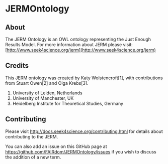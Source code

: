# JERMOntology

## About

The JERM Ontology is an OWL ontology representing the Just Enough Results Model. For more information about JERM please visit: [http://www.seek4science.org/jerm](http://www.seek4science.org/jerm)


## Credits


This JERM ontology was created by Katy Wolstencroft[1], with contributions from Stuart Owen[2] and Olga Krebs[3].

1. University of Leiden, Netherlands
2. University of Manchester, UK
3. Heidelberg Institute for Theoretical Studies, Germany

## Contributing

Please visit http://docs.seek4science.org/contributing.html for details about contributing to the JERM.

You can also add an issue on this GitHub page at https://github.com/FAIRdom/JERMOntology/issues if you wish to discuss the addition of a new term.

